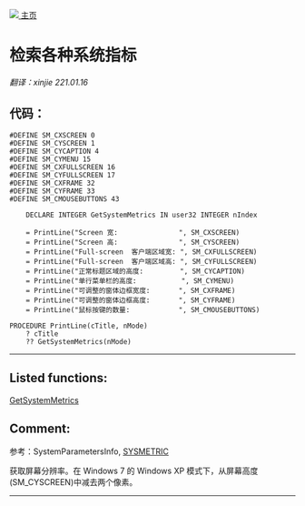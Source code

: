 [<img src="../images/home.png"> 主页 ](https://github.com/VFP9/Win32API)  

# 检索各种系统指标
_翻译：xinjie  221.01.16_

## 代码：
```foxpro  
#DEFINE SM_CXSCREEN 0
#DEFINE SM_CYSCREEN 1
#DEFINE SM_CYCAPTION 4
#DEFINE SM_CYMENU 15
#DEFINE SM_CXFULLSCREEN 16
#DEFINE SM_CYFULLSCREEN 17
#DEFINE SM_CXFRAME 32
#DEFINE SM_CYFRAME 33
#DEFINE SM_CMOUSEBUTTONS 43

	DECLARE INTEGER GetSystemMetrics IN user32 INTEGER nIndex
	
	= PrintLine("Screen 宽:               ", SM_CXSCREEN)
	= PrintLine("Screen 高:               ", SM_CYSCREEN)
	= PrintLine("Full-screen  客户端区域宽: ", SM_CXFULLSCREEN)
	= PrintLine("Full-screen  客户端区域高: ", SM_CYFULLSCREEN)
	= PrintLine("正常标题区域的高度:         ", SM_CYCAPTION)
	= PrintLine("单行菜单栏的高度:           ", SM_CYMENU)
	= PrintLine("可调整的窗体边框宽度:       ", SM_CXFRAME)
	= PrintLine("可调整的窗体边框高度:       ", SM_CYFRAME)
	= PrintLine("鼠标按键的数量:            ", SM_CMOUSEBUTTONS)

PROCEDURE PrintLine(cTitle, nMode)
	? cTitle
	?? GetSystemMetrics(nMode)  
```  
***  


## Listed functions:
[GetSystemMetrics](../libraries/user32/GetSystemMetrics.md)  

## Comment:
参考：SystemParametersInfo, <a href="http://msdn.microsoft.com/en-us/library/39ddf2h2(VS.80).aspx">SYSMETRIC</a>  
  
获取屏幕分辨率。在 Windows 7 的 Windows XP 模式下，从屏幕高度(SM_CYSCREEN)中减去两个像素。  
  
***  

